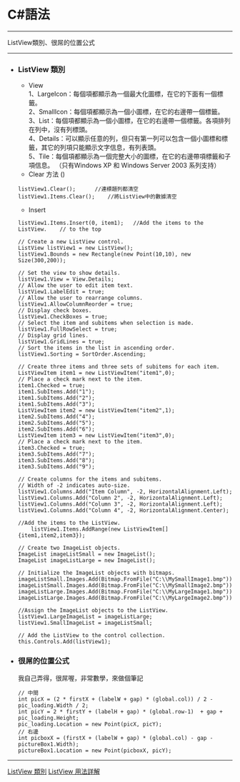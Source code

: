 
# C#語法
*****  
ListView類別、很屌的位置公式  
*****  
+ ### ListView 類別  	
	+ View  
		1、LargeIcon：每個項都顯示為一個最大化圖標，在它的下面有一個標籤。  
		2、SmallIcon：每個項都顯示為一個小圖標，在它的右邊帶一個標籤。  
		3、List：每個項都顯示為一個小圖標，在它的右邊帶一個標籤。各項排列在列中，沒有列標頭。  
		4、Details：可以顯示任意的列，但只有第一列可以包含一個小圖標和標籤，其它的列項只能顯示文字信息，有列表頭。  
		5、Tile：每個項都顯示為一個完整大小的圖標，在它的右邊帶項標籤和子項信息。 （只有Windows XP 和 Windows Server 2003 系列支持）  
	+ Clear 方法 ()  
	```
	listView1.Clear();		//連標題列都清空
	listView1.Items.Clear();	//將ListView中的數據清空
	```
	+ Insert
	```
	listView1.Items.Insert(0, item1);   //Add the items to the ListView.    // to the top
	```
	
	```
	// Create a new ListView control.
	ListView listView1 = new ListView();
	listView1.Bounds = new Rectangle(new Point(10,10), new Size(300,200));

	// Set the view to show details.
	listView1.View = View.Details;
	// Allow the user to edit item text.
	listView1.LabelEdit = true;
	// Allow the user to rearrange columns.
	listView1.AllowColumnReorder = true;
	// Display check boxes.
	listView1.CheckBoxes = true;
	// Select the item and subitems when selection is made.
	listView1.FullRowSelect = true;
	// Display grid lines.
	listView1.GridLines = true;
	// Sort the items in the list in ascending order.
	listView1.Sorting = SortOrder.Ascending;

	// Create three items and three sets of subitems for each item.
	ListViewItem item1 = new ListViewItem("item1",0);
	// Place a check mark next to the item.
	item1.Checked = true;
	item1.SubItems.Add("1");
	item1.SubItems.Add("2");
	item1.SubItems.Add("3");
	ListViewItem item2 = new ListViewItem("item2",1);
	item2.SubItems.Add("4");
	item2.SubItems.Add("5");
	item2.SubItems.Add("6");
	ListViewItem item3 = new ListViewItem("item3",0);
	// Place a check mark next to the item.
	item3.Checked = true;
	item3.SubItems.Add("7");
	item3.SubItems.Add("8");
	item3.SubItems.Add("9");

	// Create columns for the items and subitems.
	// Width of -2 indicates auto-size.
	listView1.Columns.Add("Item Column", -2, HorizontalAlignment.Left);
	listView1.Columns.Add("Column 2", -2, HorizontalAlignment.Left);
	listView1.Columns.Add("Column 3", -2, HorizontalAlignment.Left);
	listView1.Columns.Add("Column 4", -2, HorizontalAlignment.Center);

	//Add the items to the ListView.
        listView1.Items.AddRange(new ListViewItem[]{item1,item2,item3});

	// Create two ImageList objects.
	ImageList imageListSmall = new ImageList();
	ImageList imageListLarge = new ImageList();

	// Initialize the ImageList objects with bitmaps.
	imageListSmall.Images.Add(Bitmap.FromFile("C:\\MySmallImage1.bmp"));
	imageListSmall.Images.Add(Bitmap.FromFile("C:\\MySmallImage2.bmp"));
	imageListLarge.Images.Add(Bitmap.FromFile("C:\\MyLargeImage1.bmp"));
	imageListLarge.Images.Add(Bitmap.FromFile("C:\\MyLargeImage2.bmp"));

	//Assign the ImageList objects to the ListView.
	listView1.LargeImageList = imageListLarge;
	listView1.SmallImageList = imageListSmall;

	// Add the ListView to the control collection.
	this.Controls.Add(listView1);
	```
+ ### 很屌的位置公式  
	我自己弄得，很屌喔，非常數學，來做個筆記  
	```
	// 中間
	int picX = (2 * firstX + (labelW + gap) * (global.col)) / 2 - pic_loading.Width / 2;
	int picY = 2 * firstY + (labelH + gap) * (global.row-1)  + gap + pic_loading.Height;
	pic_loading.Location = new Point(picX, picY);
	// 右邊    
	int picboxX = (firstX + (labelW + gap) * (global.col) - gap - pictureBox1.Width);
	pictureBox1.Location = new Point(picboxX, picY);
	```
	
*****
[ListView 類別](https://msdn.microsoft.com/zh-tw/library/system.windows.forms.listview(v=vs.110).aspx)  
[ListView 用法詳解](https://blog.csdn.net/chen_zw/article/details/7910324)  

